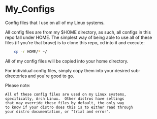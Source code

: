 My_Configs
==========

Config files that I use on all of my Linux systems.

All config files are from my $HOME directory, as such, all configs
in this repo fall under HOME.  The simplest way of being able
to use all of these files (if you're that brave) is to clone
this repo, cd into it and execute:

```bash
	cp -r HOME/* ~/
```

All of my config files will be copied into your home directory.

For individual config files, simply copy them into your desired
sub-directories and you're good to go.

Please note:

	All of these config files are used on my Linux systems,
	specifically, Arch Linux.  Other distros have settings
	that may override these files by default, the only way
	to know if your distro does this is to either read through
	your distro documentation, or "trial and error".
